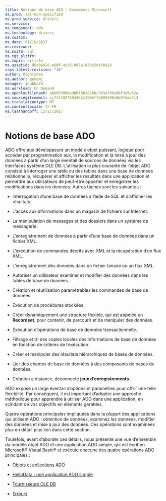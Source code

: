 ```yaml
---
title: Notions de base ADO | Documents Microsoft
ms.prod: sql-non-specified
ms.prod_service: drivers
ms.service: 
ms.component: ado
ms.technology: drivers
ms.custom: 
ms.date: 01/19/2017
ms.reviewer: 
ms.suite: sql
ms.tgt_pltfrm: 
ms.topic: article
ms.assetid: d6a66928-e68f-4c38-b87a-838c5de50a28
caps.latest.revision: "10"
author: MightyPen
ms.author: genemi
manager: jhubbard
ms.workload: On Demand
ms.openlocfilehash: a6b693060ad00f8b18268c503a7d0a96f3e5e62a
ms.sourcegitcommit: cc71f1027884462c359effb898390c8d97eaa414
ms.translationtype: MT
ms.contentlocale: fr-FR
ms.lasthandoff: 12/21/2017
---
```

# <a name="ado-fundamentals"></a>Notions de base ADO
ADO offre aux développeurs un modèle objet puissant, logique pour accéder par programmation aux, la modification et la mise à jour des données à partir d’un large éventail de sources de données via les interfaces système OLE DB. L’utilisation la plus courante de l’objet ADO consiste à interroger une table ou des tables dans une base de données relationnelle, récupérer et afficher les résultats dans une application et permettre aux utilisateurs de peut-être apporter et enregistrer les modifications dans les données. Autres tâches sont les suivantes :  
  
-   Interrogation d’une base de données à l’aide de SQL et d’afficher les résultats.  
  
-   L’accès aux informations dans un magasin de fichiers sur Internet.  
  
-   La manipulation de messages et des dossiers dans un système de messagerie.  
  
-   L’enregistrement de données à partir d’une base de données dans un fichier XML.  
  
-   L’exécution de commandes décrits avec XML et la récupération d’un flux XML.  
  
-   L’enregistrement des données dans un fichier binaire ou un flux XML.  
  
-   Autoriser un utilisateur examiner et modifier des données dans les tables de base de données.  
  
-   Création et réutilisation paramétrables les commandes de base de données.  
  
-   Exécution de procédures stockées.  
  
-   Créer dynamiquement une structure flexible, qui est appelée un **Recordset**, pour contenir, de parcourir et de manipuler des données.  
  
-   Exécution d’opérations de base de données transactionnelle.  
  
-   Filtrage et tri des copies locales des informations de base de données en fonction de critères de l’exécution.  
  
-   Créer et manipuler des résultats hiérarchiques de bases de données.  
  
-   Lier des champs de base de données à des composants de bases de données.  
  
-   Création à distance, déconnecté **jeux d’enregistrements**.  
  
 ADO expose un large éventail d’options et paramètres pour offrir une telle flexibilité. Par conséquent, il est important d’adopter une approche méthodique pour apprendre à utiliser ADO dans une application, en scindant de vos objectifs en éléments gérables.  
  
 Quatre opérations principales impliquées dans la plupart des applications qui utilisent ADO : obtention de données, examinez les données, modifier des données et mise à jour des données. Ces opérations sont examinées plus en détail plus loin dans cette section.  
  
 Toutefois, avant d’aborder ces détails, nous présente une vue d’ensemble du modèle objet ADO et une application ADO simple, qui est écrit en Microsoft® Visual Basic® et exécute chacune des quatre opérations ADO principales :  
  
-   [Objets et collections ADO](../../../ado/guide/data/ado-objects-and-collections.md)  
  
-   [HelloData : une application ADO simple](../../../ado/guide/data/hellodata-a-simple-ado-application.md)  
  
-   [Fournisseurs OLE DB](../../../ado/guide/data/ole-db-providers-ado.md)  
  
-   [Erreurs](../../../ado/guide/data/errors-ado.md)
